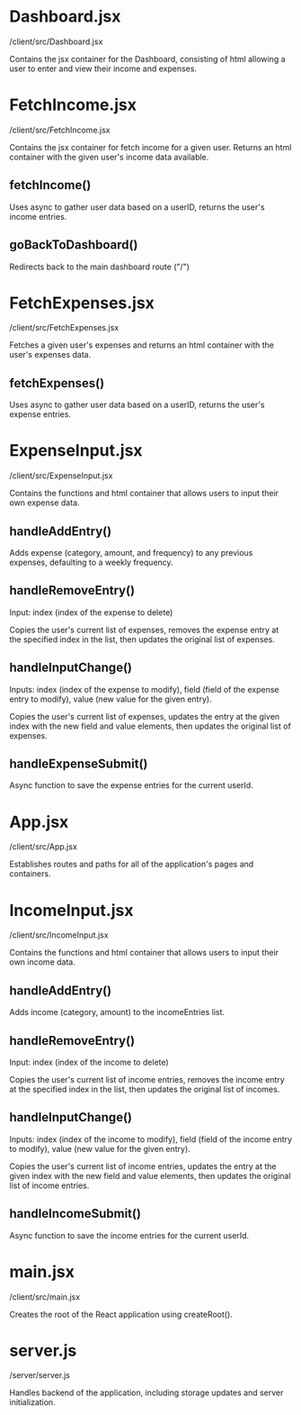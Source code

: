 # Dashboard.jsx
/client/src/Dashboard.jsx

Contains the jsx container for the Dashboard, consisting of html allowing a user to enter and view their income and expenses.

# FetchIncome.jsx
/client/src/FetchIncome.jsx

Contains the jsx container for fetch income for a given user. Returns an html container with the given user's income data available.

## fetchIncome()
Uses async to gather user data based on a userID, returns the user's income entries.

## goBackToDashboard()
Redirects back to the main dashboard route ("/")

# FetchExpenses.jsx
/client/src/FetchExpenses.jsx

Fetches a given user's expenses and returns an html container with the user's expenses data.

## fetchExpenses()
Uses async to gather user data based on a userID, returns the user's expense entries.

# ExpenseInput.jsx
/client/src/ExpenseInput.jsx

Contains the functions and html container that allows users to input their own expense data.

## handleAddEntry()
Adds expense (category, amount, and frequency) to any previous expenses, defaulting to a weekly frequency.

## handleRemoveEntry()
Input: index (index of the expense to delete)

Copies the user's current list of expenses, removes the expense entry at the specified index in the list, then updates the original list of expenses.

## handleInputChange()
Inputs: index (index of the expense to modify), field (field of the expense entry to modify), value (new value for the given entry).

Copies the user's current list of expenses, updates the entry at the given index with the new field and value elements, then updates the original list of expenses.

## handleExpenseSubmit()
Async function to save the expense entries for the current userId.

# App.jsx
/client/src/App.jsx

Establishes routes and paths for all of the application's pages and containers.

# IncomeInput.jsx
/client/src/IncomeInput.jsx

Contains the functions and html container that allows users to input their own income data.

## handleAddEntry()
Adds income (category, amount) to the incomeEntries list.

## handleRemoveEntry()
Input: index (index of the income to delete)

Copies the user's current list of income entries, removes the income entry at the specified index in the list, then updates the original list of incomes.

## handleInputChange()
Inputs: index (index of the income to modify), field (field of the income entry to modify), value (new value for the given entry).

Copies the user's current list of income entries, updates the entry at the given index with the new field and value elements, then updates the original list of income entries.

## handleIncomeSubmit()
Async function to save the income entries for the current userId.

# main.jsx
/client/src/main.jsx

Creates the root of the React application using createRoot().

# server.js
/server/server.js

Handles backend of the application, including storage updates and server initialization.
